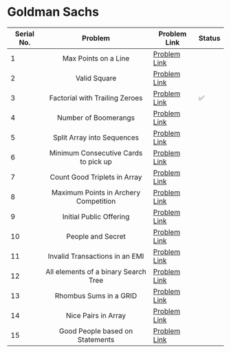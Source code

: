 # Goldman Sachs

| Serial No. | Problem | Problem Link | Status |
| ---------- |:-------:| ------------ | ------ |
| 1 | Max Points on a Line | [Problem Link](https://leetcode.com/problems/max-points-on-a-line/) |  |
| 2 | Valid Square | [Problem Link](https://leetcode.com/problems/valid-square/) |  |
| 3 | Factorial with Trailing Zeroes | [Problem Link](https://leetcode.com/problems/factorial-trailing-zeroes/) | ✅ |
| 4 | Number of Boomerangs | [Problem Link](https://leetcode.com/problems/number-of-boomerangs/) |   |
| 5 | Split Array into Sequences | [Problem Link](https://leetcode.com/problems/split-array-into-consecutive-subsequences/) |   |
| 6 | Minimum Consecutive Cards to pick up | [Problem Link](https://leetcode.com/problems/minimum-consecutive-cards-to-pick-up/) |   |
| 7 | Count Good Triplets in Array | [Problem Link](https://leetcode.com/problems/count-good-triplets-in-an-array/) |  |
| 8 | Maximum Points in Archery Competition | [Problem Link](https://leetcode.com/problems/maximum-points-in-an-archery-competition/) |   |
| 9 | Initial Public Offering | [Problem Link](https://leetcode.com/problems/ipo/) |   |
| 10 | People and Secret | [Problem Link](https://leetcode.com/problems/number-of-people-aware-of-a-secret/) |   |
| 11 | Invalid Transactions in an EMI | [Problem Link](https://leetcode.com/problems/invalid-transactions/) |   |
| 12 | All elements of a binary Search Tree | [Problem Link](https://leetcode.com/problems/all-elements-in-two-binary-search-trees/) |   |
| 13 | Rhombus Sums in a GRID | [Problem Link](https://leetcode.com/problems/get-biggest-three-rhombus-sums-in-a-grid/) |   |
| 14 | Nice Pairs in Array | [Problem Link](https://leetcode.com/problems/count-nice-pairs-in-an-array/) |   |
| 15 | Good People based on Statements | [Problem Link](https://leetcode.com/problems/maximum-good-people-based-on-statements/) |   |



